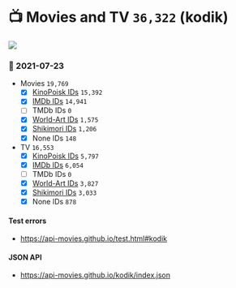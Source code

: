 # :tv: Movies and TV `36,322` (kodik)

<a href="https://API-Movies.github.io"><img src="https://API-Movies.github.io/banner.png?cache"></a>

### :date: 2021-07-23
- Movies `19,769`
  - [x] <a href="https://API-Movies.github.io/kodik/movie_kinopoisk_ids.json">KinoPoisk IDs</a> `15,392`
  - [x] <a href="https://API-Movies.github.io/kodik/movie_imdb_ids.json">IMDb IDs</a> `14,941`
  - [ ] TMDb IDs `0`
  - [x] <a href="https://API-Movies.github.io/kodik/movie_world_art_ids.json">World-Art IDs</a> `1,575`
  - [x] <a href="https://API-Movies.github.io/kodik/movie_shikimori_ids.json">Shikimori IDs</a> `1,206`
  - [x] None IDs `148`
- TV `16,553`
  - [x] <a href="https://API-Movies.github.io/kodik/tv_kinopoisk_ids.json">KinoPoisk IDs</a> `5,797`
  - [x] <a href="https://API-Movies.github.io/kodik/tv_imdb_ids.json">IMDb IDs</a> `6,054`
  - [ ] TMDb IDs `0`
  - [x] <a href="https://API-Movies.github.io/kodik/tv_world_art_ids.json">World-Art IDs</a> `3,827`
  - [x] <a href="https://API-Movies.github.io/kodik/tv_shikimori_ids.json">Shikimori IDs</a> `3,033`
  - [x] None IDs `878`
#### Test errors
- <a href='https://api-movies.github.io/test.html#kodik'>https://api-movies.github.io/test.html#kodik</a>
#### JSON API
- <a href='https://api-movies.github.io/kodik/index.json'>https://api-movies.github.io/kodik/index.json</a>
